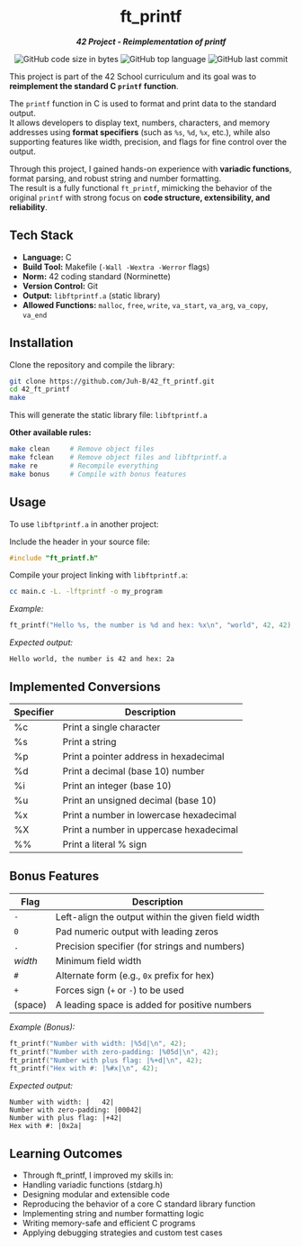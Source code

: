 <h1 align="center">
  ft_printf
</h1>

<p align="center">
	<b><i>42 Project - Reimplementation of printf</i></b><br>
</p>

<p align="center">
	<img alt="GitHub code size in bytes" src="https://img.shields.io/github/languages/code-size/Juh-B/42_ft_printf?color=lightblue" />
	<img alt="GitHub top language" src="https://img.shields.io/github/languages/top/Juh-B/42_ft_printf?color=blue" />
	<img alt="GitHub last commit" src="https://img.shields.io/github/last-commit/Juh-B/42_ft_printf?color=green" />
</p>

This project is part of the 42 School curriculum and its goal was to **reimplement the standard C `printf` function**.  

The `printf` function in C is used to format and print data to the standard output.  
It allows developers to display text, numbers, characters, and memory addresses using **format specifiers** (such as `%s`, `%d`, `%x`, etc.), while also supporting features like width, precision, and flags for fine control over the output.  

Through this project, I gained hands-on experience with **variadic functions**, format parsing, and robust string and number formatting.  
The result is a fully functional `ft_printf`, mimicking the behavior of the original `printf` with strong focus on **code structure, extensibility, and reliability**.


## Tech Stack

- **Language:** C
- **Build Tool:** Makefile (`-Wall -Wextra -Werror` flags)
- **Norm:** 42 coding standard (Norminette)
- **Version Control:** Git
- **Output:** `libftprintf.a` (static library)
- **Allowed Functions:** `malloc`, `free`, `write`, `va_start`, `va_arg`, `va_copy`, `va_end`  


## Installation

Clone the repository and compile the library:

```bash
git clone https://github.com/Juh-B/42_ft_printf.git
cd 42_ft_printf
make
```

This will generate the static library file:
`libftprintf.a`

**Other available rules:**

```bash
make clean     # Remove object files
make fclean    # Remove object files and libftprintf.a
make re        # Recompile everything
make bonus     # Compile with bonus features
```


## Usage

To use `libftprintf.a` in another project:

Include the header in your source file:

```c
#include "ft_printf.h"
```

Compile your project linking with `libftprintf.a`:

```bash
cc main.c -L. -lftprintf -o my_program
```

_Example:_

```c
ft_printf("Hello %s, the number is %d and hex: %x\n", "world", 42, 42);
```

_Expected output:_

```
Hello world, the number is 42 and hex: 2a
```


## Implemented Conversions

| Specifier | Description |
|-----------|-------------|
| %c | Print a single character |
| %s | Print a string |
| %p | Print a pointer address in hexadecimal |
| %d | Print a decimal (base 10) number |
| %i | Print an integer (base 10) |
| %u | Print an unsigned decimal (base 10) |
| %x | Print a number in lowercase hexadecimal |
| %X | Print a number in uppercase hexadecimal |
| %% | Print a literal % sign |


## Bonus Features

| Flag | Description |
|------|-------------|
| `-` | Left-align the output within the given field width |
| `0` | Pad numeric output with leading zeros |
| `.` | Precision specifier (for strings and numbers) |
| *width* | Minimum field width |
| `#` | Alternate form (e.g., `0x` prefix for hex) |
| `+` | Forces sign (`+` or `-`) to be used |
| (space) | A leading space is added for positive numbers |


_Example (Bonus):_

```c
ft_printf("Number with width: |%5d|\n", 42);
ft_printf("Number with zero-padding: |%05d|\n", 42);
ft_printf("Number with plus flag: |%+d|\n", 42);
ft_printf("Hex with #: |%#x|\n", 42);
```

_Expected output:_

```
Number with width: |   42|
Number with zero-padding: |00042|
Number with plus flag: |+42|
Hex with #: |0x2a|
```

## Learning Outcomes

- Through ft_printf, I improved my skills in:
- Handling variadic functions (stdarg.h)
- Designing modular and extensible code
- Reproducing the behavior of a core C standard library function
- Implementing string and number formatting logic
- Writing memory-safe and efficient C programs
- Applying debugging strategies and custom test cases
